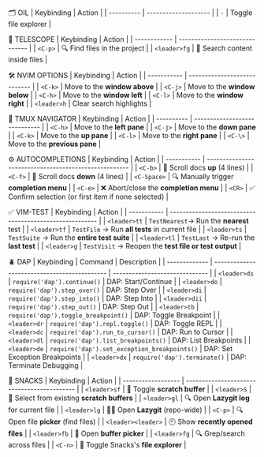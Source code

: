 🗂️ OIL
| Keybinding | Action               |
| ---------- | -------------------- |
| `-`        | Toggle file explorer |

🔭 TELESCOPE
| Keybinding   | Action                         |
| ------------ | ------------------------------ |
| `<C-p>`      | 🔍 Find files in the project   |
| `<leader>fg` | 🔎 Search content inside files |


🛠️ NVIM OPTIONS
| Keybinding  | Action                       |
| ----------- | ---------------------------- |
| `<C-k>`     | Move to the **window above** |
| `<C-j>`     | Move to the **window below** |
| `<C-h>`     | Move to the **window left**  |
| `<C-l>`     | Move to the **window right** |
| `<leader>h` | Clear search highlights      |


🔀 TMUX NAVIGATOR
| Keybinding | Action                        |
| ---------- | ----------------------------- |
| `<C-h>`    | Move to the **left pane**     |
| `<C-j>`    | Move to the **down pane**     |
| `<C-k>`    | Move to the **up pane**       |
| `<C-l>`    | Move to the **right pane**    |
| `<C-\>`    | Move to the **previous pane** |


⚙️ AUTOCOMPLETIONS
| Keybinding  | Action                                                |
| ----------- | ----------------------------------------------------- |
| `<C-b>`     | 🔼 Scroll docs **up** (4 lines)                       |
| `<C-f>`     | 🔽 Scroll docs **down** (4 lines)                     |
| `<C-Space>` | 🔍 Manually trigger **completion menu**               |
| `<C-e>`     | ❌ Abort/close the **completion menu**                |
| `<CR>`      | ✅ Confirm selection (or first item if none selected) |


✅ VIM-TEST
| Keybinding   | Action                                                  |
| -----------  | ------------------------------------------------------- |
| `<leader>tt` | `TestNearest`-> Run the **nearest** test                |
| `<leader>tf` | `TestFile`   -> Run **all tests** in current file       |
| `<leader>ts` | `TestSuite`  -> Run the **entire test suite**           |
| `<leader>tl` | `TestLast`   -> Re-run the **last test**                |
| `<leader>g` | `TestVisit`   -> Reopen the **test file or test output** |

🪲 DAP
| Keybinding    | Command                                      | Description                    |
| ------------- | -------------------------------------------- | ------------------------------ |
| `<leader>ds`  | `require('dap').continue()`                  | DAP: Start/Continue            |
| `<leader>do`  | `require('dap').step_over()`                 | DAP: Step Over                 |
| `<leader>di`  | `require('dap').step_into()`                 | DAP: Step Into                 |
| `<leader>dii` | `require('dap').step_out()`                  | DAP: Step Out                  |
| `<leader>tb`  | `require('dap').toggle_breakpoint()`         | DAP: Toggle Breakpoint         |
| `<leader>dr`  | `require('dap').repl.toggle()`               | DAP: Toggle REPL               |
| `<leader>dc`  | `require('dap').run_to_cursor()`             | DAP: Run to Cursor             |
| `<leader>dl`  | `require('dap').list_breakpoints()`          | DAP: List Breakpoints          |
| `<leader>de`  | `require('dap').set_exception_breakpoints()` | DAP: Set Exception Breakpoints |
| `<leader>dx`  | `require('dap').terminate()`                 | DAP: Terminate Debugging       |



🍫 SNACKS
| Keybinding         | Action                                      |
| ------------------ | ------------------------------------------- |
| `<leader>sf`       | 📝 Toggle **scratch buffer**                |
| `<leader>S`        | 📂 Select from existing **scratch buffers** |
| `<leader>gl`       | 🔍 Open **Lazygit log** for current file    |
| `<leader>lg`       | 🧑‍💻 Open **Lazygit** (repo-wide)             |
| `<C-p>`            | 🔍 Open file **picker** (find files)        |
| `<leader><leader>` | 🕘 Show **recently opened files**           |
| `<leader>fb`       | 📑 Open **buffer picker**                   |
| `<leader>fg`       | 🔍 Grep/search across files                 |
| `<C-n>`            | 📁 Toggle Snacks's **file explorer**        |


